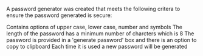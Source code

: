 A password generator was created that meets the following critera to ensure the password generated is secure:

Contains options of upper case, lower case, number and symbols
The length of the password has a minimum number of charcters which is 8
The password is provided in a 'generate password' box and there is an option to copy to clipboard
Each time it is used a new password will be generated
